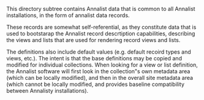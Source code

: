 This directory subtree contains Annalist data that is common to all Annalist installations, in the form of annalist data records.

These records are somewhat self-referential, as they constitute data that is used to bootstarap the Annalist record descrtiption capabilities, describing the views and lists that are used for rendering record views and lists.

The definitions also include default values (e.g. default recoird types and views, etc.).  The intent is that the base definitions may be copied and modified for individual collections.  When looking for a view or list definition, the Annalist software will first look in the collection"s own metadata area (which can be locally modified), and then in the overall site metadata area (which cannot be locally modified, and provides baseline compatibility between Annalisty installations).

